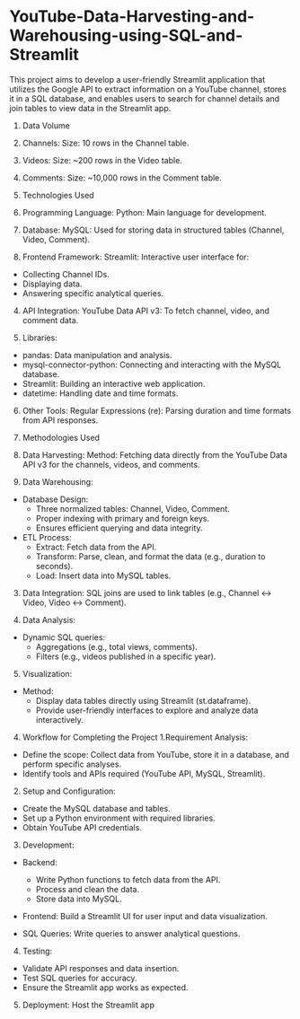 # YouTube-Data-Harvesting-and-Warehousing-using-SQL-and-Streamlit
This project aims to develop a user-friendly Streamlit application that utilizes the Google API to extract information on a YouTube channel, stores it in a SQL database, and enables users to search for channel details and join tables to view data in the Streamlit app.

1. Data Volume

1. Channels:
Size: 10 rows in the Channel table.

2. Videos:
Size: ~200 rows in the Video table.

3. Comments:
Size: ~10,000 rows in the Comment table.

2. Technologies Used
1. Programming Language:
Python: Main language for development.

2. Database:
MySQL: Used for storing data in structured tables (Channel, Video, Comment).

3. Frontend Framework:
Streamlit: Interactive user interface for:
* Collecting Channel IDs.
* Displaying data.
* Answering specific analytical queries.

4. API Integration:
YouTube Data API v3: To fetch channel, video, and comment data.

5. Libraries:
* pandas: Data manipulation and analysis.
* mysql-connector-python: Connecting and interacting with the MySQL database.
* Streamlit: Building an interactive web application.
* datetime: Handling date and time formats.

6. Other Tools:
Regular Expressions (re): Parsing duration and time formats from API responses.

3. Methodologies Used
1. Data Harvesting:
Method: Fetching data directly from the YouTube Data API v3 for the channels, videos, and comments.

2. Data Warehousing:
* Database Design:
   * Three normalized tables: Channel, Video, Comment.
   * Proper indexing with primary and foreign keys.
   * Ensures efficient querying and data integrity.
* ETL Process:
   * Extract: Fetch data from the API.
   * Transform: Parse, clean, and format the data (e.g., duration to seconds).
   * Load: Insert data into MySQL tables.
     
3. Data Integration:
SQL joins are used to link tables (e.g., Channel ↔ Video, Video ↔ Comment).

4. Data Analysis:
* Dynamic SQL queries:
   * Aggregations (e.g., total views, comments).
   * Filters (e.g., videos published in a specific year).

5. Visualization:
* Method:
   * Display data tables directly using Streamlit (st.dataframe).
   * Provide user-friendly interfaces to explore and analyze data interactively.

4. Workflow for Completing the Project
1.Requirement Analysis:
* Define the scope: Collect data from YouTube, store it in a database, and perform specific analyses.
* Identify tools and APIs required (YouTube API, MySQL, Streamlit).

2. Setup and Configuration:
* Create the MySQL database and tables.
* Set up a Python environment with required libraries.
* Obtain YouTube API credentials.

3. Development:
* Backend:
    * Write Python functions to fetch data from the API.
    * Process and clean the data.
    * Store data into MySQL.
      
* Frontend:
Build a Streamlit UI for user input and data visualization.

* SQL Queries:
Write queries to answer analytical questions.

4. Testing:
* Validate API responses and data insertion.
* Test SQL queries for accuracy.
* Ensure the Streamlit app works as expected.
  
5. Deployment:
Host the Streamlit app


